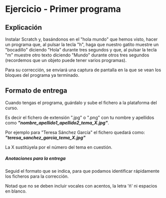 # Ejercicio - Primer programa

## Explicación
Instalar Scratch y, basándonos en el "hola mundo" que hemos visto, hacer un programa que, al pulsar la tecla "h", haga que nuestro gatito muestre un "bocadillo" diciendo "Hola" durante tres segundos y que, al pulsar la tecla "m" muestre otro texto diciendo "Mundo" durante otros tres segundos (recordemos que un objeto puede tener varios programas).

Para su corrección, se enviará una captura de pantalla en la que se vean los bloques del programa ya terminado.

## Formato de entrega
Cuando tengas el programa, guárdalo y sube el fichero a la plataforma del curso. 

Es decir el fichero de extensión ".jpg" o ".png" con tu nombre y apellidos como ***"nombre_apellido1_apellido2_tema_X.jpg"***.

Por ejemplo para "Teresa Sánchez García" el fichero quedará como:
***"teresa_sanchez_garcia_tema_X.jpg"***

La X sustitúyela por el número del tema en cuestión.

##### Anotaciones para la entrega
Seguid el formato que se indica, para que podamos identificar rápidamente los ficheros para la corrección.

Notad que no se deben incluir vocales con acentos, la letra 'ñ' ni espacios en blanco.
